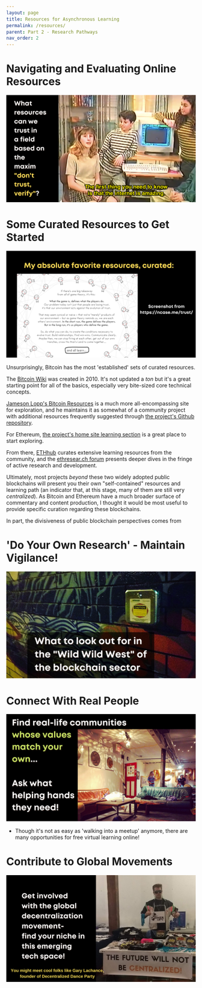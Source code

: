 ```yaml
---
layout: page
title: Resources for Asynchronous Learning
permalink: /resources/
parent: Part 2 - Research Pathways
nav_order: 2
---
```


# Navigating and Evaluating Online Resources 

![Resources 1](figures/resources-1.png)
<br>

# Some Curated Resources to Get Started

![Resources 2](figures/resources-2.png)
<br>

Unsurprisingly, Bitcoin has the most 'established' sets of curated resources.

The [Bitcoin Wiki](https://en.bitcoin.it/wiki/Main_Page) was created in 2010. It's not updated a *ton* but it's a great starting point for all of the basics, especially very bite-sized core technical concepts.

[Jameson Lopp's Bitcoin Resources](https://www.lopp.net/bitcoin-information.html) is a much more all-encompassing site for exploration, and he maintains it as somewhat of a community project with additional resources frequently suggested through [the project's Github repository](https://github.com/jlopp/lopp.net/tree/master/bitcoin-information).

For Ethereum, [the project's home site learning section](https://ethereum.org/en/learn/) is a great place to start exploring.

From there, [ETHhub](https://docs.ethhub.io/) curates extensive learning resources from the community, and the [ethresear.ch forum](https://ethresear.ch/) presents deeper dives in the fringe of active research and development.

Ultimately, most projects *beyond* these two widely adopted public blockchains will present you their own "self-contained" resources and learning path (an indicator that, at this stage, many of them are still very *centralized*). As Bitcoin and Ethereum have a much broader surface of commentary and content production, I thought it would be most useful to provide specific curation regarding these blockchains. 

In part, the divisiveness of public blockchain perspectives comes from 

# 'Do Your Own Research' - Maintain Vigilance!

![Resources 3](figures/resources-3.png)
<br>

# Connect With Real People

![Resources 4](figures/resources-4.png)
<br>

* Though it's not as easy as 'walking into a meetup' anymore, there are many opportunities for free virtual learning online!


# Contribute to Global Movements

![Resources 5](figures/resources-5.png)
<br>